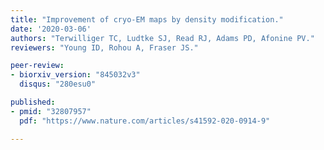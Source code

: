 ```yaml
---
title: "Improvement of cryo-EM maps by density modification."
date: '2020-03-06'
authors: "Terwilliger TC, Ludtke SJ, Read RJ, Adams PD, Afonine PV."
reviewers: "Young ID, Rohou A, Fraser JS."

peer-review:
- biorxiv_version: "845032v3"
  disqus: "280esu0"

published:
- pmid: "32807957"
  pdf: "https://www.nature.com/articles/s41592-020-0914-9"

---
```


